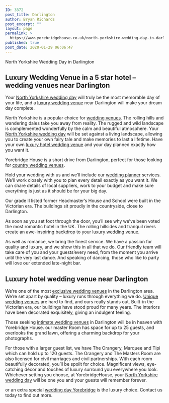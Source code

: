 ```yaml
---
ID: 3372
post_title: Darlington
author: Bryan Richards
post_excerpt: ""
layout: page
permalink: >
  https://www.yorebridgehouse.co.uk/north-yorkshire-wedding-day-in-darlington/
published: true
post_date: 2020-01-29 06:06:47
---
```

<p class="section-title">North Yorkshire Wedding Day in Darlington</p>

<h2 class="section-title sub-title">Luxury Wedding Venue in a 5 star hotel – wedding venues near Darlington</h2>
Your <a href="/#ptdi">North Yorkshire wedding day</a> will truly be the most memorable day of your life, and a <a href="/#flw">luxury wedding venue</a> near Darlington will make your dream day complete.

North Yorkshire is a popular choice for <a href="/#flw">wedding venues</a>. The rolling hills and wandering dales take you away from reality. The rugged and wild landscape is complemented wonderfully by the calm and beautiful atmosphere. Your <a href="/#ptdi">North Yorkshire wedding day</a> will be set against a living landscape, allowing you to create your own fairy tale and make memories to last a lifetime. Have your own <a href="/#wtinc">luxury hotel wedding venue</a> and your day planned exactly how you want it.

Yorebridge House is a short drive from Darlington, perfect for those looking for <a href="/#flw">country wedding venues</a>.

Hold your wedding with us and we’ll include our <a href="/#wtinc">wedding planner</a> services. We’ll work closely with you to plan every detail exactly as you want it. We can share details of local suppliers, work to your budget and make sure everything is just as it should be for your big day.

Our grade II listed former Headmaster’s House and School were built in the Victorian era. The buildings sit proudly in the countryside, close to Darlington.

As soon as you set foot through the door, you’ll see why we’ve been voted the most romantic hotel in the UK. The rolling hillsides and tranquil rivers create an awe-inspiring backdrop to your <a href="/#flw">luxury wedding venue</a>.

As well as romance, we bring the finest service. We have a passion for quality and luxury, and we show this in all that we do. Our friendly team will take care of you and your guests’every need, from the moment you arrive until the very last dance. And speaking of dancing, those who like to party will love our extended late-night bar.
<h2 class="section-title sub-title">Luxury hotel wedding venue near Darlington</h2>
We’re one of the most <a href="/#sll">exclusive wedding venues</a> in the Darlington area. We’re set apart by quality – luxury runs through everything we do. <a href="/#ptdi">Unique wedding venues</a> are hard to find, and ours really stands out. Built-in the Victorian era, our buildings have stood proud for many years. The interiors have been decorated exquisitely, giving an indulgent feeling.

Those seeking <a href="/#yc">intimate wedding venues</a> in Darlington will be in heaven with Yorebridge House. our master Room has space for up to 25 guests, and overlooks the grand lawn, offering a charming backdrop for your photographs.

For those with a larger guest list, we have The Orangery, Marquee and Tipi which can hold up to 120 guests. The Orangery and The Masters Room are also licensed for civil marriages and civil partnerships. With each room beautifully decorated, you’ll be spoilt for choice. Magnificent views, eye-catching décor and touches of luxury surround you everywhere you look. Whichever setting you choose, at YorebridgeHouse, your <a href="/#ptdi">North Yorkshire wedding day</a> will be one you and your guests will remember forever.

or an extra special <a href="/#flw">wedding day Yorebridge</a> is the luxury choice. Contact us today to find out more.